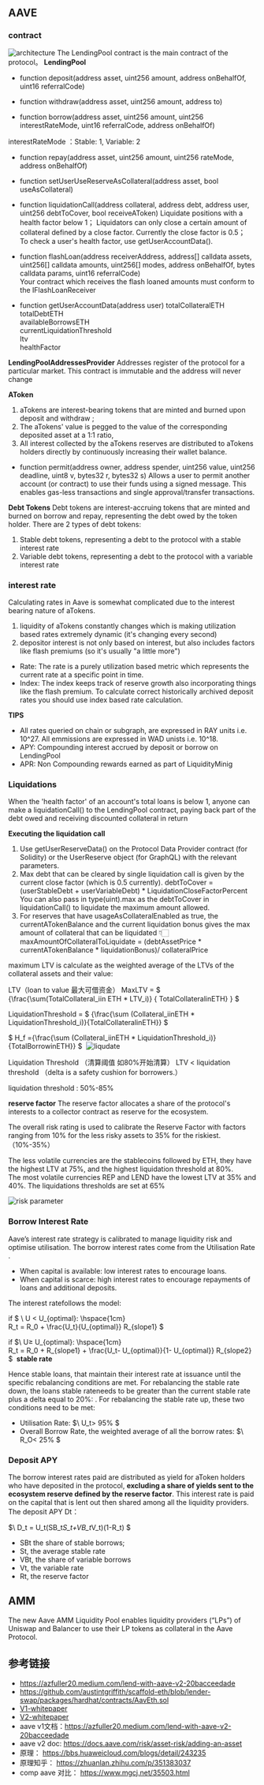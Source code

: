 ## AAVE


### contract
![architecture](./imgs/architecture.png) 
The LendingPool contract is the main contract of the protocol。
**LendingPool**
- function deposit(address asset, uint256 amount, address onBehalfOf, uint16 referralCode)
- function withdraw(address asset, uint256 amount, address to)

- function borrow(address asset, uint256 amount, uint256 interestRateMode, uint16 referralCode, address onBehalfOf)

interestRateMode ：Stable: 1, Variable: 2

- function repay(address asset, uint256 amount, uint256 rateMode, address onBehalfOf)

- function setUserUseReserveAsCollateral(address asset, bool useAsCollateral)

- function liquidationCall(address collateral, address debt, address user, uint256 debtToCover, bool receiveAToken)
  Liquidate positions with a health factor below 1；
  Liquidators can only close a certain amount of collateral defined by a close factor. Currently the close factor is 0.5；  
  To check a user's health factor, use getUserAccountData(). 

- function flashLoan(address receiverAddress, address[] calldata assets, uint256[] calldata amounts, uint256[] modes, address onBehalfOf, bytes calldata params, uint16 referralCode)  
Your contract which receives the flash loaned amounts must conform to the IFlashLoanReceiver 

-  function getUserAccountData(address user)
    totalCollateralETH  
    totalDebtETH  
    availableBorrowsETH  
    currentLiquidationThreshold  
    ltv  
    healthFactor

**LendingPoolAddressesProvider**
Addresses register of the protocol for a particular market. This contract is immutable and the address will never change

**AToken**
1. aTokens are interest-bearing tokens that are minted and burned upon deposit and withdraw ;
2.  The aTokens' value is pegged to the value of the corresponding deposited asset at a 1:1 ratio,  
3.  All interest collected by the aTokens reserves are distributed to aTokens holders directly by continuously increasing their wallet balance.  

- function permit(address owner, address spender, uint256 value, uint256 deadline, uint8 v, bytes32 r, bytes32 s)
Allows a user to permit another account (or contract) to use their funds using a signed message. This enables gas-less transactions and single approval/transfer transactions.


**Debt Tokens**
Debt tokens are interest-accruing tokens that are minted and burned on borrow and repay, representing the debt owed by the token holder. There are 2 types of debt tokens:
1. Stable debt tokens, representing a debt to the protocol with a stable interest rate
2. Variable debt tokens, representing a debt to the protocol with a variable interest rate



### interest rate

Calculating rates in Aave is somewhat complicated due to the interest bearing nature of aTokens.
1. liquidity of aTokens constantly changes which is making utilization based rates extremely dynamic (it's changing every second)
2. depositor interest is not only based on interest, but also includes factors like flash premiums (so it's usually "a little more")

- Rate: The rate is a purely utilization based metric which represents the current rate at a specific point in time.
- Index: The index keeps track of reserve growth also incorporating things like the flash premium.
To calculate correct historically archived deposit rates you should use index based rate calculation.

**TIPS**
- All rates queried on chain or subgraph, are expressed in RAY units i.e. 10^27.
All emmissions are expressed in WAD unists i.e. 10^18.
- APY: Compounding interest accrued by deposit or borrow on LendingPool
- APR: Non Compounding rewards earned as part of LiquidityMinig


### Liquidations
When the 'health factor' of an account's total loans is below 1, anyone can make a liquidationCall() to the LendingPool contract, paying back part of the debt owed and receiving discounted collateral in return

**Executing the liquidation call**
1. Use getUserReserveData() on the Protocol Data Provider contract (for Solidity) or the UserReserve object (for GraphQL) with the relevant parameters.
2. Max debt that can be cleared by single liquidation call is given by the current close factor (which is 0.5 currently).
debtToCover = (userStableDebt + userVariableDebt) * LiquidationCloseFactorPercent
You can also pass in type(uint).max as the debtToCover in liquidationCall() to liquidate the maximum amount allowed.
3. For reserves that have usageAsCollateralEnabled as true, the currentATokenBalance and the current liquidation bonus gives the max amount of collateral that can be liquidated 👇🏻
maxAmountOfCollateralToLiquidate = (debtAssetPrice * currentATokenBalance * liquidationBonus)/ collateralPrice

 maximum LTV is calculate as the weighted average of the LTVs of the collateral assets and their value:

LTV（loan to value 最大可借资金）
MaxLTV = $ {\frac{\sum(TotalCollateral_iin ETH * LTV_i)} {  TotalCollateralinETH} } $


LiquidationThreshold = $ {\frac{\sum (Collateral_iinETH * LiquidationThreshold_i)}{TotalCollateralinETH}} $

$ H_f ={\frac{\sum (Collateral_iinETH * LiquidationThreshold_i)}{TotalBorrowinETH}}  $
​
 ![liqudate](./imgs/1.jpeg)
​
 
Liquidation Threshold （清算阈值 如80%开始清算）
LTV < liquidation threshold  （delta is a safety cushion for borrowers.）

liquidation threshold : 50%-85%

**reserve factor**
The reserve factor allocates a share of the protocol's interests to a collector contract as reserve for the ecosystem.

The overall risk rating is used to calibrate the Reserve Factor with factors ranging from 10% for the less risky assets to 35% for the riskiest. （10%-35%）

The less volatile currencies are the stablecoins followed by ETH, they have the highest LTV at 75%, and the highest liquidation threshold at 80%.  
The most volatile currencies REP and LEND have the lowest LTV at 35% and 40%. The liquidations thresholds are set at 65%

![risk parameter](./imgs/risk.png)


### Borrow Interest Rate

Aave’s interest rate strategy is calibrated to manage liquidity risk and optimise utilisation. The borrow interest rates come from the Utilisation Rate . 

- When capital is available: low interest rates to encourage loans.
- When capital is scarce: high interest rates to encourage repayments of loans and additional deposits.

The interest ratefollows the model:
     
​if $ \ U < U_{optimal}:  \hspace{1cm}  
R_t = R_0 + \frac{U_t}{U_{optimal}} R_{slope1} $

if $\ U≥ U_{optimal}: \hspace{1cm}  
R_t = R_0 + R_{slope1} + \frac{U_t- U_{optimal}}{1- U_{optimal}} R_{slope2} $
​
**stable rate**

Hence stable loans, that maintain their interest rate at issuance until the specific rebalancing conditions are met. For rebalancing the stable rate down, the loans stable rateneeds to be greater than the current stable rate plus a delta equal to 20%: .
For rebalancing the stable rate up, these two conditions need to be met:
- Utilisation Rate:  $\ U_t> 95\%  $
- Overall Borrow Rate, the weighted average of all the borrow rates:  $\ R_O< 25\% $
​
### Deposit APY
The borrow interest rates paid are distributed as yield for aToken holders who have deposited in the protocol, **excluding a share of yields sent to the ecosystem reserve defined by the reserve factor**. This interest rate is paid on the capital that is lent out then shared among all the liquidity providers. The deposit APY Dt：

$\ D_t = U_t(SB_t*S_t+VB_t*V_t)(1-R_t) $

- SBt the share of stable borrows;
- St, the average stable rate
- VBt, the share of variable borrows
- Vt, the variable rate
- Rt, the reserve factor
   



## AMM
The new Aave AMM Liquidity Pool enables liquidity providers (“LPs”) of Uniswap and Balancer to use their LP tokens as collateral in the Aave Protocol. 


## 参考链接
- <https://azfuller20.medium.com/lend-with-aave-v2-20bacceedade>
- <https://github.com/austintgriffith/scaffold-eth/blob/lender-swap/packages/hardhat/contracts/AavEth.sol>
- [V1-whitepaper](https://cryptorating.eu/whitepapers/Aave/Aave_Protocol_Whitepaper_v1_0.pdf)
- [V2-whitepaper](https://cryptorating.eu/whitepapers/Aave/aave-v2-whitepaper.pdf)
- aave v1文档：https://azfuller20.medium.com/lend-with-aave-v2-20bacceedade
- aave v2 doc: https://docs.aave.com/risk/asset-risk/adding-an-asset
- 原理： https://bbs.huaweicloud.com/blogs/detail/243235
- 原理知乎： https://zhuanlan.zhihu.com/p/351383037
- comp aave 对比： https://www.mgcj.net/35503.html